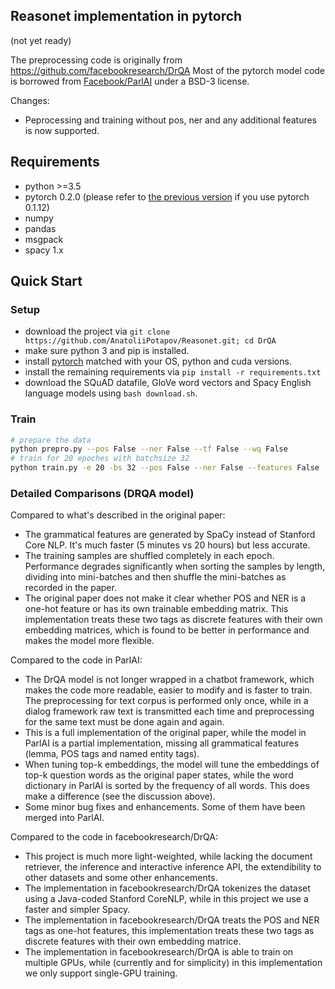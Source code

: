 Reasonet implementation in pytorch
----------------------------------
(not yet ready)

The preprocessing code is originally from https://github.com/facebookresearch/DrQA
Most of the pytorch model code is borrowed from [Facebook/ParlAI](https://github.com/facebookresearch/ParlAI/) under a BSD-3 license.

Changes:

- Peprocessing and training without pos, ner and any additional features is now supported.


## Requirements
- python >=3.5 
- pytorch 0.2.0 (please refer to [the previous version](https://github.com/hitvoice/DrQA/tree/bc0152c7ad69c56fda23f50adabd4355559b3a74) if you use pytorch 0.1.12)
- numpy
- pandas
- msgpack
- spacy 1.x

## Quick Start
### Setup
- download the project via `git clone https://github.com/AnatoliiPotapov/Reasonet.git; cd DrQA`
- make sure python 3 and pip is installed.
- install [pytorch](http://pytorch.org/) matched with your OS, python and cuda versions.
- install the remaining requirements via `pip install -r requirements.txt`
- download the SQuAD datafile, GloVe word vectors and Spacy English language models using `bash download.sh`.

### Train

```bash
# prepare the data
python prepro.py --pos False --ner False --tf False --wq False
# train for 20 epoches with batchsize 32
python train.py -e 20 -bs 32 --pos False --ner False --features False
```

### Detailed Comparisons (DRQA model)

Compared to what's described in the original paper:
- The grammatical features are generated by SpaCy instead of Stanford Core NLP. It's much faster (5 minutes vs 20 hours) but less accurate.
- The training samples are shuffled completely in each epoch. Performance degrades significantly when sorting the samples by length, dividing into mini-batches and then shuffle the mini-batches as recorded in the paper.
- The original paper does not make it clear whether POS and NER is a one-hot feature or has its own trainable embedding matrix. This implementation treats these two tags as discrete features with their own embedding matrices, which is found to be better in performance and makes the model more flexible.

Compared to the code in ParlAI:
- The DrQA model is not longer wrapped in a chatbot framework, which makes the code more readable, easier to modify and is faster to train. The preprocessing for text corpus is performed only once, while in a dialog framework raw text is transmitted each time and preprocessing for the same text must be done again and again.
- This is a full implementation of the original paper, while the model in ParlAI is a partial implementation, missing all grammatical features (lemma, POS tags and named entity tags). 
- When tuning top-k embeddings, the model will tune the embeddings of top-k question words as the original paper states, while the word dictionary in ParlAI is sorted by the frequency of all words. This does make a difference (see the discussion above).
- Some minor bug fixes and enhancements. Some of them have been merged into ParlAI.

Compared to the code in facebookresearch/DrQA:
- This project is much more light-weighted, while lacking the document retriever, the inference and interactive inference API, the extendibility to other datasets and some other enhancements.
- The implementation in facebookresearch/DrQA tokenizes the dataset using a Java-coded Stanford CoreNLP, while in this project we use a faster and simpler Spacy.
- The implementation in facebookresearch/DrQA treats the POS and NER tags as one-hot features, this implementation treats these two tags as discrete features with their own embedding matrice.
- The implementation in facebookresearch/DrQA is able to train on multiple GPUs, while (currently and for simplicity) in this implementation we only support single-GPU training.

